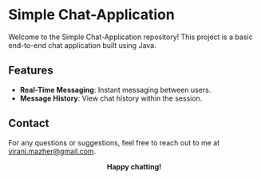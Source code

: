 # Simple Chat-Application

Welcome to the Simple Chat-Application repository! This project is a basic end-to-end chat application built using Java.

## Features

- **Real-Time Messaging**: Instant messaging between users.
- **Message History**: View chat history within the session.

## Contact

For any questions or suggestions, feel free to reach out to me at <a href="mailto:virani.mazher@gmail.com">virani.mazher@gmail.com</a>.

<p style="text-align:center; font-weight:bold;">Happy chatting!</p>
